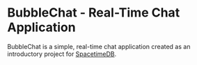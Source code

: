 # BubbleChat - Real-Time Chat Application

BubbleChat is a simple, real-time chat application created as an introductory project for [SpacetimeDB](https://spacetimedb.com/docs/sdks/typescript/quickstart).

